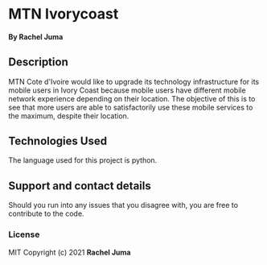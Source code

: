 # MTN Ivorycoast

#### By **Rachel Juma**
## Description
MTN Cote d'Ivoire would like to upgrade its technology infrastructure for its mobile users in Ivory Coast because mobile users have different mobile network experience depending on their location. The objective of this is to see that more users are able to satisfactorily use these mobile services to the maximum, despite their location.

## Technologies Used
The language used for this project is python.
## Support and contact details
Should you run into any issues that you disagree with, you are free to contribute to the code.
### License
MIT 
Copyright (c) 2021 
**Rachel Juma**